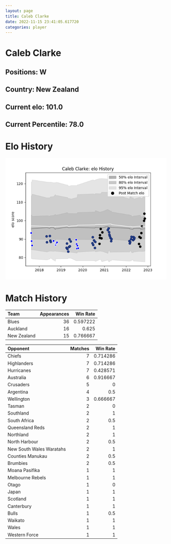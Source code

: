 ```yaml
---  
layout: page  
title: Caleb Clarke  
date: 2022-11-15 23:41:05.617720  
categories: player  
---
```

# Caleb Clarke

## Positions: W

## Country: New Zealand

## Current elo: 101.0

## Current Percentile: 78.0

# Elo History


![elo history](history_CalebClarke.png)
# Match History


| Team        |   Appearances |   Win Rate |
|:------------|--------------:|-----------:|
| Blues       |            36 |   0.597222 |
| Auckland    |            16 |   0.625    |
| New Zealand |            15 |   0.766667 |

| Opponent                 |   Matches |   Win Rate |
|:-------------------------|----------:|-----------:|
| Chiefs                   |         7 |   0.714286 |
| Highlanders              |         7 |   0.714286 |
| Hurricanes               |         7 |   0.428571 |
| Australia                |         6 |   0.916667 |
| Crusaders                |         5 |   0        |
| Argentina                |         4 |   0.5      |
| Wellington               |         3 |   0.666667 |
| Tasman                   |         2 |   0        |
| Southland                |         2 |   1        |
| South Africa             |         2 |   0.5      |
| Queensland Reds          |         2 |   1        |
| Northland                |         2 |   1        |
| North Harbour            |         2 |   0.5      |
| New South Wales Waratahs |         2 |   1        |
| Counties Manukau         |         2 |   0.5      |
| Brumbies                 |         2 |   0.5      |
| Moana Pasifika           |         1 |   1        |
| Melbourne Rebels         |         1 |   1        |
| Otago                    |         1 |   0        |
| Japan                    |         1 |   1        |
| Scotland                 |         1 |   1        |
| Canterbury               |         1 |   1        |
| Bulls                    |         1 |   0.5      |
| Waikato                  |         1 |   1        |
| Wales                    |         1 |   1        |
| Western Force            |         1 |   1        |